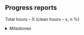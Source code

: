 <a name="top"></a>
## Progress reports

Total hours &ndash; X (clean hours &ndash; x, n %)

<details>
<summary>Milestones</summary>

...

</details>


<!--
<a name="18-Jul-2023"></a>
Use in @= register to paste a title for the current day
"<a name=\"".trim(system('date +"%d-%b-%Y"'))."\"><\/a>"
### **Tue, 18 Jul, 2023**
Use in @= register to paste a title for the current day
"### ".trim(system('date +"%a, %d %b, %Y"'))

...

[back](#top)

---

-->

